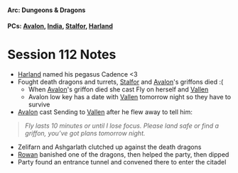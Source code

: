 #### Arc: Dungeons & Dragons
#### PCs: [Avalon](PCs/Current/Avalon.md), [India](PCs/Current/India.md), [Stalfor](PCs/Current/Stalfor.md), [Harland](PCs/Current/Harland.md)

# Session 112 Notes
- [Harland](PCs/Current/Harland.md) named his pegasus Cadence <3
- Fought death dragons and turrets, [Stalfor](PCs/Current/Stalfor.md) and [Avalon](PCs/Current/Avalon.md)'s griffons died :(
	- When [Avalon](PCs/Current/Avalon.md)'s griffon died she cast Fly on herself and [Vallen](NPCs/Living/Vallen.md)
	- Avalon low key has a date with [Vallen](NPCs/Living/Vallen.md) tomorrow night so they have to survive
- [Avalon](PCs/Current/Avalon.md) cast Sending to [Vallen](NPCs/Living/Vallen.md) after he flew away to tell him:
> 	*Fly lasts 10 minutes or until I lose focus. Please land safe or find a griffon, you’ve got plans tomorrow night.*

- Zelifarn and Ashgarlath clutched up against the death dragons
- [Rowan](NPCs/Living/Rowan.md) banished one of the dragons, then helped the party, then dipped
- Party found an entrance tunnel and convened there to enter the citadel